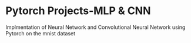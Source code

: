 # Pytorch Projects-MLP & CNN
 
Implmentation of Neural Network and Convolutional Neural Network using Pytorch on the mnist dataset
